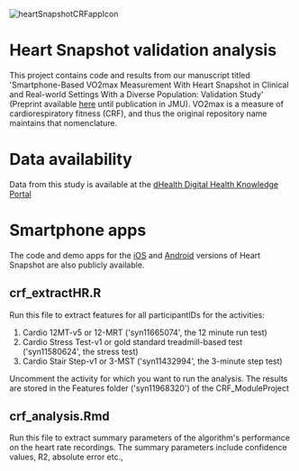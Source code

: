 ![heartSnapshotCRFappIcon](https://user-images.githubusercontent.com/3682103/120533529-aaeaf380-c395-11eb-93d7-521a6882df30.png)

# Heart Snapshot validation analysis
This project contains code and results from our manuscript titled 'Smartphone-Based VO2max Measurement With Heart Snapshot in Clinical and Real-world Settings With a Diverse Population: Validation Study' (Preprint available [here](https://www.biorxiv.org/content/10.1101/2020.07.02.185314v1) until publication in JMU). VO2max is a measure of cardiorespiratory fitness (CRF), and thus the original repository name maintains that nomenclature.

# Data availability
Data from this study is available at the [dHealth Digital Health Knowledge Portal](https://dhealth.synapse.org/)

# Smartphone apps
The code and demo apps for the [iOS](https://github.com/Sage-Bionetworks/CardiorespiratoryFitness-iOS) and [Android](https://github.com/Sage-Bionetworks/CardiorespiratoryFitness-Android) versions of Heart Snapshot are also publicly available.

## crf_extractHR.R
Run this file to extract features for all participantIDs for the activities: 

1. Cardio 12MT-v5 or 12-MRT ('syn11665074', the 12 minute run test)
2. Cardio Stress Test-v1 or gold standard treadmill-based test ('syn11580624', the stress test)
3. Cardio Stair Step-v1 or 3-MST ('syn11432994', the 3-minute step test)

Uncomment the activity for which you want to run the analysis. 
The results are stored in the Features folder ('syn11968320') of the CRF_ModuleProject 

## crf_analysis.Rmd
Run this file to extract summary parameters of the algorithm's performance on the heart rate recordings.
The summary parameters include confidence values, R2, absolute error etc.,
